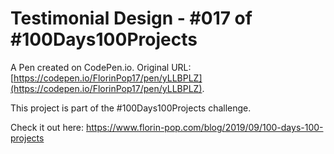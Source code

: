 # Testimonial Design - #017 of #100Days100Projects

A Pen created on CodePen.io. Original URL: [https://codepen.io/FlorinPop17/pen/yLLBPLZ](https://codepen.io/FlorinPop17/pen/yLLBPLZ).

This project is part of the #100Days100Projects challenge.

Check it out here: https://www.florin-pop.com/blog/2019/09/100-days-100-projects

